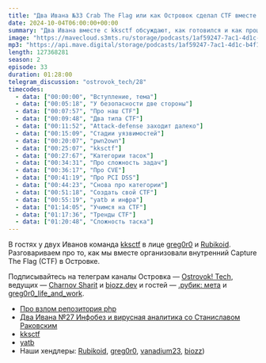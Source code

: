 ```yaml
---
title: "Два Ивана №33 Crab The Flag или как Островок сделал CTF вместе с kksctf #гостевой"
date: 2024-10-04T06:00:00+00:00
summary: "Два Ивана вместе с kksctf обсуждают, как готовился и как прошёл внутренний CTF ко дню рождения Островка."
image: "https://mavecloud.s3mts.ru/storage/podcasts/1af59247-7ac1-4d1c-b4f1-fd950f3daf15/images/7766184e-62f4-4fd3-bcae-87162ffa4297.jpg"
mp3: "https://api.mave.digital/storage/podcasts/1af59247-7ac1-4d1c-b4f1-fd950f3daf15/episodes/7766184e-62f4-4fd3-bcae-87162ffa4297.mp3"
length: 127368281
season: 2
episode: 33
duration: 01:28:00
telegram_discussion: "ostrovok_tech/28"
timecodes:
  - data: ["00:00:00", "Вступление, тема"]
  - data: ["00:05:18", "У безопасности две стороны"]
  - data: ["00:07:57", "Про наш CTF"]
  - data: ["00:09:48", "Два типа CTF"]
  - data: ["00:11:52", "Attack-defense заходит далеко"]
  - data: ["00:15:09", "Стадии уязвимостей"]
  - data: ["00:20:07", "pwn2own"]
  - data: ["00:25:07", "kksctf"]
  - data: ["00:27:67", "Категории тасок"]
  - data: ["00:34:31", "Про сложность задач"]
  - data: ["00:36:17", "Про CVE"]
  - data: ["00:41:19", "Про PCI DSS"]
  - data: ["00:44:23", "Снова про категории"]
  - data: ["00:51:18", "Создать свой CTF"]
  - data: ["00:55:19", "yatb и инфра"]
  - data: ["01:14:05", "Учимся на CTF"]
  - data: ["01:17:36", "Тренды CTF"]
  - data: ["01:20:48", "Сложность таска"]
---
```


В гостях у двух Иванов команда [kksctf](https://github.com/kksctf) в лице [greg0r0](https://t.me/greg0r0) и [Rubikoid](https://t.me/Rubikoid). Разговариваем про то, как мы вместе организовали внутренний Capture The Flag (CTF) в Островке.

Подписывайтесь на телеграм каналы Островка — [Ostrovok! Tech](https://t.me/ostrovok_tech), ведущих — [Charnov Sharit](https://t.me/chernov_sharit) и [biozz.dev](https://t.me/biozz_dev) и гостей — [.рубик: мета](https://t.me/dotrubic_meta) и [greg0r0_life_and_work](https://t.me/greg0r0_life_and_work).

<!-- links -->

- [Про взлом репозитория php](https://php.watch/news/2021/03/git-php-net-hack)
- [Два Ивана №27 Инфобез и вирусная аналитика со Станиславом Раковским](https://doubleivan.mave.digital/ep-21)
- [kksctf](https://github.com/kksctf)
- [yatb](https://github.com/kksctf/yatb)
- Наши хендлеры: [Rubikoid](https://t.me/Rubikoid), [greg0r0](https://t.me/greg0r0), [vanadium23](https://t.me/vanadium23), [biozz](https://t.me/biozz))


